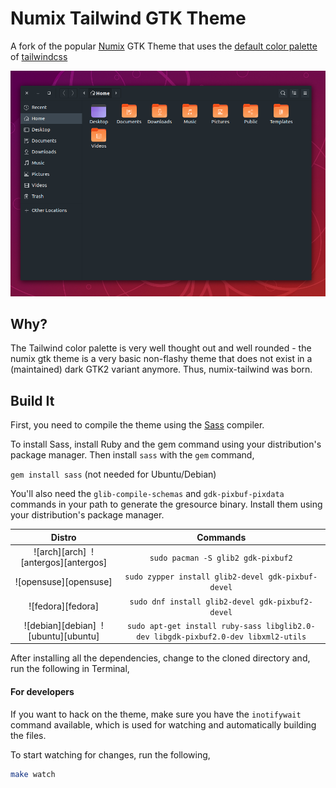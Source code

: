 # Numix Tailwind GTK Theme

A fork of the popular [Numix](https://github.com/numixproject/numix-gtk-theme) GTK Theme that uses
the [default color palette](https://tailwindcss.com/docs/colors/) of [tailwindcss](https://tailwindcss.com)

![Numix Tailwind Theme on Ubuntu](./doc/ubuntu.png)

## Why?

The Tailwind color palette is very well thought out and well rounded - the numix gtk theme is a very basic
non-flashy theme that does not exist in a (maintained) dark GTK2 variant anymore.
Thus, numix-tailwind was born.


## Build It

First, you need to compile the theme using the [Sass](http://sass-lang.com/) compiler.

To install Sass, install Ruby and the gem command using your distribution's package manager. Then install `sass` with the `gem` command,

`gem install sass` (not needed for Ubuntu/Debian)

You'll also need the ```glib-compile-schemas``` and  ```gdk-pixbuf-pixdata``` commands in your path to generate the gresource binary. Install them using your distribution's package manager.

|Distro|Commands|
|:----:|:----:|
|![arch][arch] &nbsp;![antergos][antergos]|`sudo pacman -S glib2 gdk-pixbuf2`|
|![opensuse][opensuse]|`sudo zypper install glib2-devel gdk-pixbuf-devel`|
|![fedora][fedora]|`sudo dnf install glib2-devel gdk-pixbuf2-devel`|
|![debian][debian] &nbsp;![ubuntu][ubuntu]|`sudo apt-get install ruby-sass libglib2.0-dev libgdk-pixbuf2.0-dev libxml2-utils`|

After installing all the dependencies, change to the cloned directory and, run the following in Terminal,

#### For developers
If you want to hack on the theme, make sure you have the `inotifywait` command available, which is used for watching and automatically building the files.

To start watching for changes, run the following,

```sh
make watch
```
